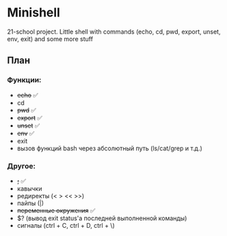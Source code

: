 # Minishell
21-school project. Little shell with commands (echo, cd, pwd, export, unset, env, exit) and some more stuff

## План

### Функции:

- ~~echo~~ :white_check_mark:
- cd
- ~~pwd~~ :white_check_mark:
- ~~export~~ :white_check_mark:
- ~~unset~~ :white_check_mark:
- ~~env~~ :white_check_mark:
- exit
- вызов функций bash через абсолютный путь (ls/cat/grep и т.д.)

### Другое:

- ~~;~~ :white_check_mark:
- кавычки
- редиректы (< > << >>)
- пайпы (|)
- ~~переменные окружения~~ :white_check_mark:
- $? (вывод exit status'a последней выполненной команды)
- сигналы (ctrl + C, ctrl + D, ctrl + \\)
